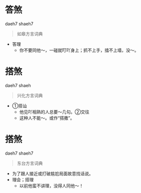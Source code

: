 # 答煞
daeh7 shaeh7
> 如皋方言词典
- 答理
  - 你不要同他～，一碰就叮吖身上；抓不上手，㩉不上墙，没～。

# 搭煞
daeh7 shaeh
> 兴化方言词典
- ①搭讪
  - 他见吖相熟的人总要～几句。②交往
  - 这种人不能～。或作“搭撒”。

# 搭煞
daeh7 shaeh7
> 东台方言词典
- 为了跟人接近或打破尴尬局面故意找话说。
- 理会；搭理
  - 以前他蛮不讲理，没得人同他～！
